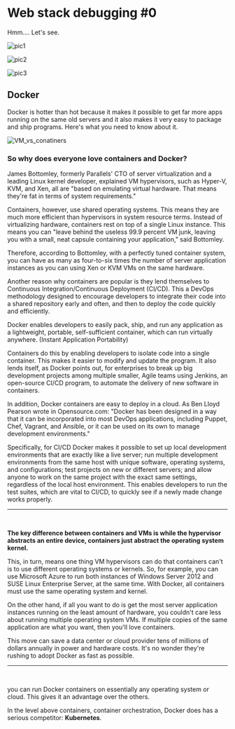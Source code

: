 # Web stack debugging #0

Hmm.... Let's see.

![pic1](https://s3.amazonaws.com/intranet-projects-files/holbertonschool-sysadmin_devops/265/uWLzjc8.jpg)

![pic2](https://s3.amazonaws.com/alx-intranet.hbtn.io/uploads/medias/2020/9/45dffb0b1da8dc2ce47e340d7f88b05652c0f486.png?X-Amz-Algorithm=AWS4-HMAC-SHA256&X-Amz-Credential=AKIARDDGGGOUSBVO6H7D%2F20231128%2Fus-east-1%2Fs3%2Faws4_request&X-Amz-Date=20231128T144404Z&X-Amz-Expires=86400&X-Amz-SignedHeaders=host&X-Amz-Signature=d99ff4aff28db2b3bb6c9029860d97fc3482ceacef18004812c1c42626230f96)

![pic3](https://s3.amazonaws.com/alx-intranet.hbtn.io/uploads/medias/2020/9/bae58c9f066a9668001ef4b4c39778407439d2f9.gif?X-Amz-Algorithm=AWS4-HMAC-SHA256&X-Amz-Credential=AKIARDDGGGOUSBVO6H7D%2F20231128%2Fus-east-1%2Fs3%2Faws4_request&X-Amz-Date=20231128T144404Z&X-Amz-Expires=86400&X-Amz-SignedHeaders=host&X-Amz-Signature=386f1fbd959593595555a4c440bf06ccacf65c02f9197ab27e92be55b138d73e)

## Docker

Docker is hotter than hot because it makes it possible to get far more apps running on the same old servers and it also makes it very easy to package and ship programs. Here's what you need to know about it.

![VM_vs_conatiners](https://www.zdnet.com/a/img/resize/c01a339830ff3e65d3dbbf8c73192a7047a605b2/2017/05/08/af178c5a-64dd-4900-8447-3abd739757e3/docker-vm-container.png?auto=webp&width=1280)

### So why does everyone love containers and Docker?

James Bottomley, formerly Parallels' CTO of server virtualization and a leading Linux kernel developer, explained VM hypervisors, such as Hyper-V, KVM, and Xen, all are "based on emulating virtual hardware. That means they're fat in terms of system requirements."

Containers, however, use shared operating systems. This means they are much more efficient than hypervisors in system resource terms. Instead of virtualizing hardware, containers rest on top of a single Linux instance. This means you can "leave behind the useless 99.9 percent VM junk, leaving you with a small, neat capsule containing your application," said Bottomley.

Therefore, according to Bottomley, with a perfectly tuned container system, you can have as many as four-to-six times the number of server application instances as you can using Xen or KVM VMs on the same hardware.

Another reason why containers are popular is they lend themselves to Continuous Integration/Continuous Deployment (CI/CD). This a DevOps methodology designed to encourage developers to integrate their code into a shared repository early and often, and then to deploy the code quickly and efficiently.

Docker enables developers to easily pack, ship, and run any application as a lightweight, portable, self-sufficient container, which can run virtually anywhere. (Instant Application Portability)

Containers do this by enabling developers to isolate code into a single container. This makes it easier to modify and update the program. It also lends itself, as Docker points out, for enterprises to break up big development projects among multiple smaller, Agile teams using Jenkins, an open-source CI/CD program, to automate the delivery of new software in containers.

In addition, Docker containers are easy to deploy in a cloud. As Ben Lloyd Pearson wrote in Opensource.com: "Docker has been designed in a way that it can be incorporated into most DevOps applications, including Puppet, Chef, Vagrant, and Ansible, or it can be used on its own to manage development environments."

Specifically, for CI/CD Docker makes it possible to set up local development environments that are exactly like a live server; run multiple development environments from the same host with unique software, operating systems, and configurations; test projects on new or different servers; and allow anyone to work on the same project with the exact same settings, regardless of the local host environment. This enables developers to run the test suites, which are vital to CI/CD, to quickly see if a newly made change works properly.

---
<br>

**The key difference between containers and VMs is while the hypervisor abstracts an entire device, containers just abstract the operating system kernel.**

This, in turn, means one thing VM hypervisors can do that containers can't is to use different operating systems or kernels. So, for example, you can use Microsoft Azure to run both instances of Windows Server 2012 and SUSE Linux Enterprise Server, at the same time. With Docker, all containers must use the same operating system and kernel.

On the other hand, if all you want to do is get the most server application instances running on the least amount of hardware, you couldn't care less about running multiple operating system VMs. If multiple copies of the same application are what you want, then you'll love containers.

This move can save a data center or cloud provider tens of millions of dollars annually in power and hardware costs. It's no wonder they're rushing to adopt Docker as fast as possible.

---
<br>

you can run Docker containers on essentially any operating system or cloud. This gives it an advantage over the others.

In the level above containers, container orchestration, Docker does has a serious competitor: **Kubernetes**.


